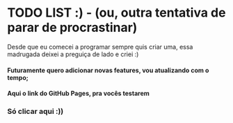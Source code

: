 <h1> TODO LIST :) - (ou, outra tentativa de parar de procrastinar)</h1>
<p> Desde que eu comecei a programar sempre quis criar uma, essa madrugada deixei a preguiça de lado e criei :) </p>

<h4> Futuramente quero adicionar novas features, vou atualizando com o tempo; </h4>


<h4> Aqui o link do GitHub Pages, pra vocês testarem</h4>
<h3> Só clicar aqui :)) </h3>
